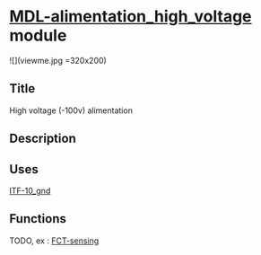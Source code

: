 # [MDL-alimentation_high_voltage]() module
![](viewme.jpg =320x200)

## Title
High voltage (-100v) alimentation

## Description

## Uses
[ITF-10_gnd](../../interfaces/ITF-10_gnd)

## Functions
TODO, ex : [FCT-sensing](../../functions/FCT-sensing)
